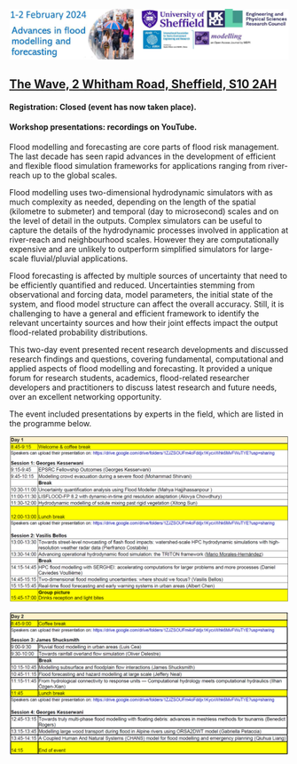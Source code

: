 
[![Image](/Figures/Logo_IAHR.png)](https://www.seamlesswave.com/2024_Feb_Event)


## [The Wave, 2 Whitham Road, Sheffield, S10 2AH](https://goo.gl/maps/NufwV3nUbFnHGAPi6)

#### Registration: Closed (event has now taken place). 

#### Workshop presentations: recordings on YouTube.

Flood modelling and forecasting are core parts of flood risk management. The last decade has seen rapid advances in the development of efficient and flexible flood simulation frameworks for applications ranging from river-reach up to the global scales.

Flood modelling uses two-dimensional hydrodynamic simulators with as much complexity as needed, depending on the length of the spatial (kilometre to submeter) and temporal (day to microsecond) scales and on the level of detail in the outputs. Complex simulators can be useful to capture the details of the hydrodynamic processes involved in application at river-reach and neighbourhood scales. However they are computationally expensive and are unlikely to outperform simplified simulators for large-scale fluvial/pluvial applications.

Flood forecasting is affected by multiple sources of uncertainty that need to be efficiently quantified and reduced. Uncertainties stemming from observational and forcing data, model parameters, the initial state of the system, and flood model structure can affect the overall accuracy. Still, it is challenging to have a general and efficient framework to identify the relevant uncertainty sources and how their joint effects impact the output flood-related probability distributions.


This two-day event presented recent research developments and discussed research findings and questions, covering fundamental, computational and applied aspects of flood modelling and forecasting. It provided a unique forum for research students, academics, flood-related researcher developers and practitioners to discuss latest research and future needs, over an excellent networking opportunity.



The event included presentations by experts in the field, which are listed in the programme below. 


![Image](/Figures/Day1.png)

![Image](/Figures/Day2.png) 
